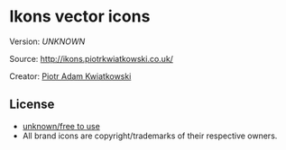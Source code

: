 # Ikons vector icons

Version: *UNKNOWN*

Source: http://ikons.piotrkwiatkowski.co.uk/

Creator: [Piotr Adam Kwiatkowski](http://www.piotrkwiatkowski.co.uk/)


## License

- [unknown/free to use](http://ikons.piotrkwiatkowski.co.uk/license.html)
- All brand icons are copyright/trademarks of their respective owners.
